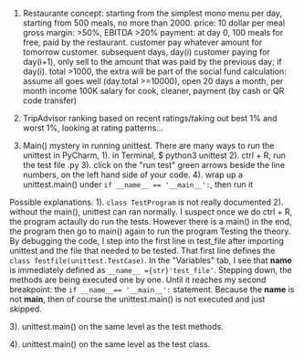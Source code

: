 1. Restaurante concept: 
starting from the simplest
mono menu per day, starting from 500 meals, no more than 2000.
price: 10 dollar per meal
gross margin: >50%, EBITDA >20%
payment: at day 0, 100 meals for free, paid by the restaurant. customer pay whatever amount for tomorrow customer. 
subsequent days, day(i) customer paying for day(i+1), only sell to the amount that was paid by the previous day; if day(i). total >1000, the extra will be part of the social fund
calculation: assume all goes well (day.total >=10000), open 20 days a month, per month income 100K
salary for cook, cleaner, payment (by cash or QR code transfer)

2. TripAdvisor ranking based on recent ratings/taking out best 1% and worst 1%, looking at rating patterns...
3. Main() mystery in running unittest. 
There are many ways to run the unittest in PyCharm, 
1). in Terminal, $ python3 unittest
2). ctrl + R, run the test file .py 
3). click on the "run test" green arrows beside the line numbers, on the left hand side of your code.
4). wrap up a unittest.main() under ```if __name__ == '__main__':```, then run it

Possible explanations. 
1). ```class TestProgram``` is not really documented 
2). without the main(), unittest can ran normally. I suspect once we do ctrl + R, the program actaully do run the tests. However there is a main() in the end, the program then go to main() again to run the program
Testing the theory.
By debugging the code, I step into the first line in test_file after importing unittest and the file that needed to be tested. That first line defines the ```class Testfile(unittest.TestCase)```. In the "Variables" tab, I see that __name__ is immediately defined as ```__name__ ={str}'test_file'```. Stepping down, the methods are being executed one by one. Until it reaches my second breakpoint: the ```if __name__== '__main__':``` statement. Because the __name__ is not __main__, then of course the unittest.main() is not executed and just skipped. 

3). unittest.main() on the same level as the test methods.

4). unittest.main() on the same level as the test class.
